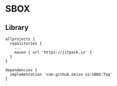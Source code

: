 # SBOX




## Library
```
allprojects {
  repositories {
    ...
    maven { url 'https://jitpack.io' }
  }
}
```
```
dependencies {
  implementation 'com.github.skizo-io:SBOX:Tag'
}
```
